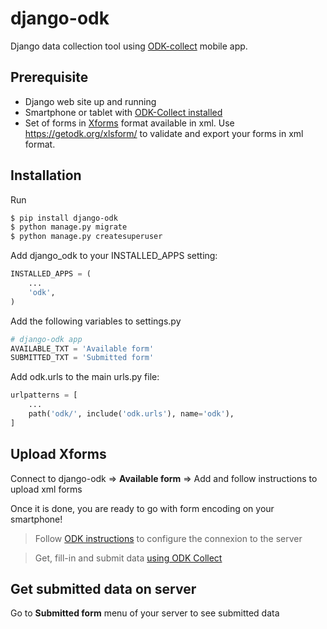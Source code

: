# django-odk
Django data collection tool using [ODK-collect](https://play.google.com/store/apps/details?id=org.odk.collect.android&hl=en_US&gl=US) mobile app.


## Prerequisite
- Django web site up and running
- Smartphone or tablet with [ODK-Collect installed](https://play.google.com/store/apps/details?id=org.odk.collect.android&hl=en_US&gl=US)
- Set of forms in [Xforms](https://xlsform.org/en/) format available in xml. Use https://getodk.org/xlsform/ to validate and export your forms in xml format.


## Installation
Run

```bash
$ pip install django-odk
$ python manage.py migrate
$ python manage.py createsuperuser
```

Add django_odk to your INSTALLED_APPS setting:

```py
INSTALLED_APPS = (
    ...
    'odk',
)
```

Add the following variables to settings.py
```py
# django-odk app
AVAILABLE_TXT = 'Available form'
SUBMITTED_TXT = 'Submitted form'
```

Add odk.urls to the main urls.py file:

```py
urlpatterns = [
    ...
    path('odk/', include('odk.urls'), name='odk'),
]
```

## Upload Xforms
Connect to django-odk => **Available form** => Add and follow instructions to upload xml forms

Once it is done, you are ready to go with form encoding on your smartphone!

> Follow [ODK instructions](https://docs.getodk.org/collect-connect/#configure-server-manually) to configure the connexion to the server

> Get, fill-in and submit data [using ODK Collect](https://docs.getodk.org/collect-using/)

## Get submitted data on server
Go to **Submitted form** menu of your server to see submitted data



